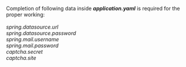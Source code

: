 Completion of following data inside <b><i>application.yaml</i></b> is required for the proper working:<br /><br />
<i>spring.datasource.url</i><br />
<i>spring.datasource.password</i><br />
<i>spring.mail.username</i><br />
<i>spring.mail.password</i><br />
<i>captcha.secret</i><br />
<i>captcha.site</i><br />

